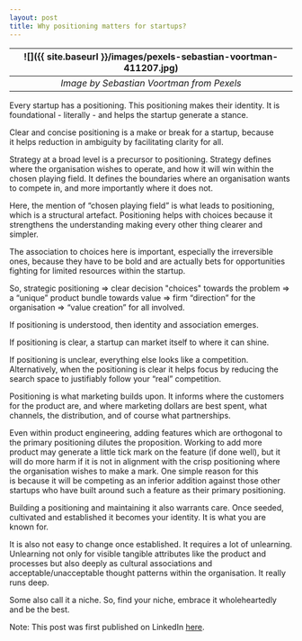 ```yaml
---
layout: post
title: Why positioning matters for startups?
---
```


| ![]({{ site.baseurl }}/images/pexels-sebastian-voortman-411207.jpg) |
| :-----------------------------------------------------------------: |
|              _Image by Sebastian Voortman from Pexels_              |

Every startup has a positioning. This positioning makes their identity. It is foundational - literally - and helps the startup generate a stance.

Clear and concise positioning is a make or break for a startup, because it helps reduction in ambiguity by facilitating clarity for all.

Strategy at a broad level is a precursor to positioning. Strategy defines where the organisation wishes to operate, and how it will win within the chosen playing field. It defines the boundaries where an organisation wants to compete in, and more importantly where it does not.

Here, the mention of “chosen playing field” is what leads to positioning, which is a structural artefact. Positioning helps with choices because it strengthens the understanding making every other thing clearer and simpler.

The association to choices here is important, especially the irreversible ones, because they have to be bold and are actually bets for opportunities fighting for limited resources within the startup.

So, strategic positioning => clear decision "choices" towards the problem => a “unique” product bundle towards value => firm “direction” for the organisation => “value creation” for all involved.

If positioning is understood, then identity and association emerges.

If positioning is clear, a startup can market itself to where it can shine.

If positioning is unclear, everything else looks like a competition. Alternatively, when the positioning is clear it helps focus by reducing the search space to justifiably follow your “real” competition.

Positioning is what marketing builds upon. It informs where the customers for the product are, and where marketing dollars are best spent, what channels, the distribution, and of course what partnerships.

Even within product engineering, adding features which are orthogonal to the primary positioning dilutes the proposition. Working to add more product may generate a little tick mark on the feature (if done well), but it will do more harm if it is not in alignment with the crisp positioning where the organisation wishes to make a mark. One simple reason for this is because it will be competing as an inferior addition against those other startups who have built around such a feature as their primary positioning.

Building a positioning and maintaining it also warrants care. Once seeded, cultivated and established it becomes your identity. It is what you are known for.

It is also not easy to change once established. It requires a lot of unlearning. Unlearning not only for visible tangible attributes like the product and processes but also deeply as cultural associations and acceptable/unacceptable thought patterns within the organisation. It really runs deep.

Some also call it a niche. So, find your niche, embrace it wholeheartedly and be the best.

Note: This post was first published on LinkedIn [here](https://www.linkedin.com/pulse/why-positioning-matters-startups-mohit-mehta/).
